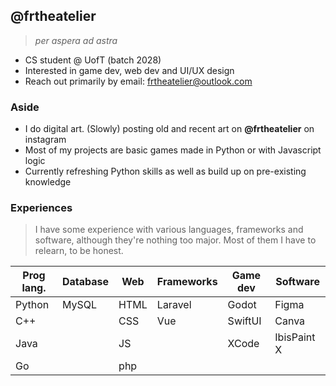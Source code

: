 ## @frtheatelier
> *per aspera ad astra*
- CS student @ UofT (batch 2028)
- Interested in game dev, web dev and UI/UX design
- Reach out primarily by email: frtheatelier@outlook.com

### Aside
- I do digital art. (Slowly) posting old and recent art on **@frtheatelier** on instagram
- Most of my projects are basic games made in Python or with Javascript logic
- Currently refreshing Python skills as well as build up on pre-existing knowledge

### Experiences
> I have some experience with various languages, frameworks and software, although they're nothing too major. Most of them I have to relearn, to be honest.

|Prog lang.|Database|Web|Frameworks|Game dev|Software|
| --- | --- | --- | --- |---| ---|
|Python| MySQL|HTML|Laravel|Godot|Figma|
|C++||CSS|Vue|SwiftUI|Canva|
|Java||JS||XCode|IbisPaint X|
|Go||php|

<!---
frtheatelier/frtheatelier is a ✨ special ✨ repository because its `README.md` (this file) appears on your GitHub profile.
You can click the Preview link to take a look at your changes.
--->
